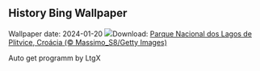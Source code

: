 ## History Bing Wallpaper
Wallpaper date: 2024-01-20
![](https://www.bing.com/th?id=OHR.PlitviceWinter_PT-BR1244694637_UHD.jpg&w=1000)Download: [Parque Nacional dos Lagos de Plitvice, Croácia (© Massimo_S8/Getty Images)](https://www.bing.com/th?id=OHR.PlitviceWinter_PT-BR1244694637_UHD.jpg)

Auto get programm by LtgX
